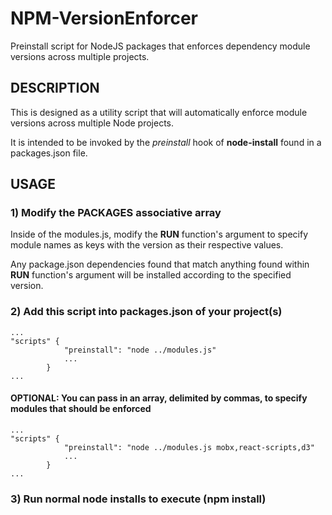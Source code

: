 # NPM-VersionEnforcer
Preinstall script for NodeJS packages that enforces dependency module versions across multiple projects.

## DESCRIPTION
This is designed as a utility script that will automatically enforce module versions across multiple Node projects.

It is intended to be invoked by the  *preinstall* hook of **node-install** found in a packages.json file.

## USAGE

### 1) Modify the PACKAGES associative array
Inside of the modules.js, modify the **RUN** function's argument to specify module names as keys with the version as their respective values.

Any package.json dependencies found that match anything found within **RUN** function's argument will be installed according to the specified version.

### 2) Add this script into packages.json of your project(s)
	...
	"scripts" {
				"preinstall": "node ../modules.js"
				...
			}
	...
	
#### OPTIONAL: You can pass in an array, delimited by commas, to specify modules that should be enforced
	...
	"scripts" {
				"preinstall": "node ../modules.js mobx,react-scripts,d3"
				...
			}
	...
	
### 3) Run normal node installs to execute (npm install)
